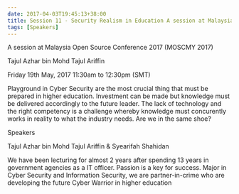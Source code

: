 ```yaml
---
date: 2017-04-03T19:45:13+38:00
title: Session 11 - Security Realism in Education A session at Malaysia Open Source Conference 2017
tags: [Speakers]
---
```


A session at Malaysia Open Source Conference 2017 (MOSCMY 2017)

Tajul Azhar bin Mohd Tajul Ariffin

Friday 19th May, 2017 11:30am to 12:30pm (SMT)

Playground in Cyber Security are the most crucial thing that must be prepared in higher education. Investment can be made but knowledge must be delivered accordingly to the future leader. The lack of technology and the right competency is a challenge whereby knowledge must concurently works in reality to what the industry needs. Are we in the same shoe?

Speakers

Tajul Azhar bin Mohd Tajul Ariffin & Syearifah Shahidan

We have been lecturing for almost 2 years after spending 13 years in government agencies as a IT officer. Passion is a key for success. Major in Cyber Security and Information Security, we are partner-in-crime who are developing the future Cyber Warrior in higher education